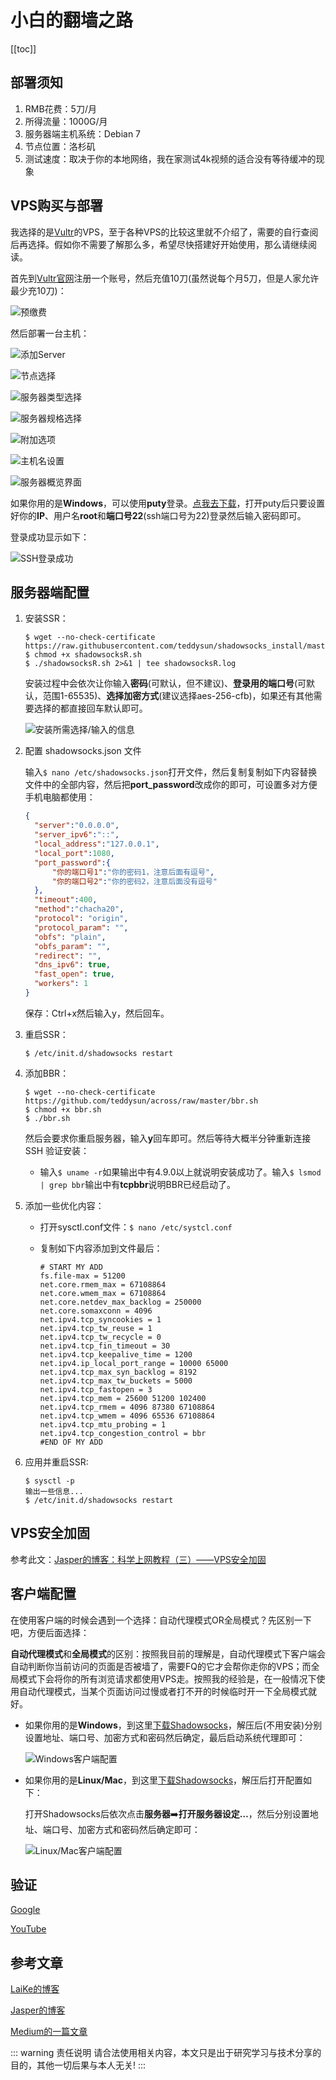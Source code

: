# 小白的翻墙之路

[[toc]]

## 部署须知

1. RMB花费：5刀/月
2. 所得流量：1000G/月
3. 服务器端主机系统：Debian 7
4. 节点位置：洛杉矶
5. 测试速度：取决于你的本地网络，我在家测试4k视频的适合没有等待缓冲的现象

## VPS购买与部署

我选择的是[Vultr](https://www.vultr.com/)的VPS，至于各种VPS的比较这里就不介绍了，需要的自行查阅后再选择。假如你不需要了解那么多，希望尽快搭建好开始使用，那么请继续阅读。 

首先到[Vultr官网](https://www.vultr.com/)注册一个账号，然后充值10刀(虽然说每个月5刀，但是人家允许最少充10刀)： 

![预缴费](./recharge.png)

然后部署一台主机： 

![添加Server](./deploy.png)

![节点选择](./location.png)

![服务器类型选择](./servertype.png)

![服务器规格选择](./serversize.png)

![附加选项](./additionalfeature.png)

![主机名设置](./hostname.png)

![服务器概览界面](./serverip.png)

如果你用的是**Windows**，可以使用**puty**登录。[点我去下载](https://www.chiark.greenend.org.uk/~sgtatham/putty/latest.html)，打开puty后只要设置好你的**IP**、用户名**root**和**端口号22**(ssh端口号为22)登录然后输入密码即可。

登录成功显示如下： 

![SSH登录成功](./login.png)

## 服务器端配置

1. 安装SSR：

   ```shell
   $ wget --no-check-certificate	 https://raw.githubusercontent.com/teddysun/shadowsocks_install/master/shadowsocksR.sh
   $ chmod +x shadowsocksR.sh
   $ ./shadowsocksR.sh 2>&1 | tee shadowsocksR.log
   ```

   安装过程中会依次让你输入**密码**(可默认，但不建议)、**登录用的端口号**(可默认，范围1-65535)、**选择加密方式**(建议选择aes-256-cfb)，如果还有其他需要选择的都直接回车默认即可。 

   ![安装所需选择/输入的信息](./installdone.png)

2. 配置 shadowsocks.json 文件

   输入`$ nano /etc/shadowsocks.json`打开文件，然后复制复制如下内容替换文件中的全部内容，然后把**port_password**改成你的即可，可设置多对方便手机电脑都使用： 

   ```json
   {
     "server":"0.0.0.0",
     "server_ipv6":"::",
     "local_address":"127.0.0.1",
     "local_port":1080,
     "port_password":{
         "你的端口号1":"你的密码1，注意后面有逗号",
         "你的端口号2":"你的密码2，注意后面没有逗号"
     },
     "timeout":400,
     "method":"chacha20",
     "protocol": "origin",
     "protocol_param": "",
     "obfs": "plain",
     "obfs_param": "",
     "redirect": "",
     "dns_ipv6": true,
     "fast_open": true,
     "workers": 1
   }
   ```

   保存：Ctrl+x然后输入y，然后回车。

3. 重启SSR：

   ```shell
   $ /etc/init.d/shadowsocks restart
   ```

4. 添加BBR：

   ```shell
   $ wget --no-check-certificate https://github.com/teddysun/across/raw/master/bbr.sh
   $ chmod +x bbr.sh
   $ ./bbr.sh
   ```

   然后会要求你重启服务器，输入**y**回车即可。然后等待大概半分钟重新连接 SSH 验证安装： 

   - 输入`$ uname -r`如果输出中有4.9.0以上就说明安装成功了。输入`$ lsmod | grep bbr`输出中有**tcpbbr**说明BBR已经启动了。 

5. 添加一些优化内容： 

   - 打开sysctl.conf文件：`$ nano /etc/systcl.conf` 

   - 复制如下内容添加到文件最后： 

     ```
     # START MY ADD
     fs.file-max = 51200
     net.core.rmem_max = 67108864
     net.core.wmem_max = 67108864
     net.core.netdev_max_backlog = 250000
     net.core.somaxconn = 4096
     net.ipv4.tcp_syncookies = 1
     net.ipv4.tcp_tw_reuse = 1
     net.ipv4.tcp_tw_recycle = 0
     net.ipv4.tcp_fin_timeout = 30
     net.ipv4.tcp_keepalive_time = 1200
     net.ipv4.ip_local_port_range = 10000 65000
     net.ipv4.tcp_max_syn_backlog = 8192
     net.ipv4.tcp_max_tw_buckets = 5000
     net.ipv4.tcp_fastopen = 3
     net.ipv4.tcp_mem = 25600 51200 102400
     net.ipv4.tcp_rmem = 4096 87380 67108864
     net.ipv4.tcp_wmem = 4096 65536 67108864
     net.ipv4.tcp_mtu_probing = 1
     net.ipv4.tcp_congestion_control = bbr
     #END OF MY ADD
     ```

6. 应用并重启SSR: 

   ```shell
   $ sysctl -p
   输出一些信息...
   $ /etc/init.d/shadowsocks restart
   ```

## VPS安全加固

参考此文：[Jasper的博客：科学上网教程（三）——VPS安全加固](https://jasper-1024.github.io/2017/04/08/VPS%E7%A7%91%E5%AD%A6%E4%B8%8A%E7%BD%91%E6%95%99%E7%A8%8B3/) 

## 客户端配置

在使用客户端的时候会遇到一个选择：自动代理模式OR全局模式？先区别一下吧，方便后面选择：

**自动代理模式**和**全局模式**的区别：按照我目前的理解是，自动代理模式下客户端会自动判断你当前访问的页面是否被墙了，需要FQ的它才会帮你走你的VPS；而全局模式下会将你的所有浏览请求都使用VPS走。按照我的经验是，在一般情况下使用自动代理模式，当某个页面访问过慢或者打不开的时候临时开一下全局模式就好。

- 如果你用的是**Windows**，到这里[下载Shadowsocks](https://github.com/shadowsocks/shadowsocks-windows/releases)，解压后(不用安装)分别设置地址、端口号、加密方式和密码然后确定，最后启动系统代理即可：

  ![Windows客户端配置](./windows.png)

- 如果你用的是**Linux/Mac**，到这里[下载Shadowsocks](https://github.com/shadowsocks/ShadowsocksX-NG/releases)，解压后打开配置如下：

  打开Shadowsocks后依次点击**服务器**➡️**打开服务器设定…**，然后分别设置地址、端口号、加密方式和密码然后确定即可： 

  ![Linux/Mac客户端配置 ](./linuxmac.png)

## 验证

[Google](https://www.google.com/)

[YouTube](https://www.youtube.com/)

## 参考文章

[LaiKe的博客](https://33103.ml/2017/11/13/%E7%A7%91%E5%AD%A6%E4%B8%8A%E7%BD%91%E6%95%99%E7%A8%8B%EF%BC%88%E4%B8%80%EF%BC%89%E2%80%94%E2%80%94VPS%E4%B8%8A%E6%90%AD%E5%BB%BASSR/)

[Jasper的博客](https://jasper-1024.github.io/2016/06/26/VPS%E7%A7%91%E5%AD%A6%E4%B8%8A%E7%BD%91%E6%95%99%E7%A8%8B%E7%B3%BB%E5%88%97/)

[Medium的一篇文章](https://medium.com/@zoomyale/%E7%A7%91%E5%AD%A6%E4%B8%8A%E7%BD%91%E7%9A%84%E7%BB%88%E6%9E%81%E5%A7%BF%E5%8A%BF-%E5%9C%A8-vultr-vps-%E4%B8%8A%E6%90%AD%E5%BB%BA-shadowsocks-fd57c807d97e)

::: warning 责任说明
请合法使用相关内容，本文只是出于研究学习与技术分享的目的，其他一切后果与本人无关!
:::
